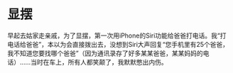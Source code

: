 # 显摆

早起去姑家走亲戚，为了显摆，第一次用iPhone的Siri功能给爸爸打电话。我“打电话给爸爸”，本以为会直接拨出去，没想到Siri大声回复“您手机里有25个爸爸，我不知道您要找哪个爸爸”（因为通讯录存了好多某某爸爸，某某妈妈的电话）……当时在车上，所有人都笑颠了，我默默憋出内伤。